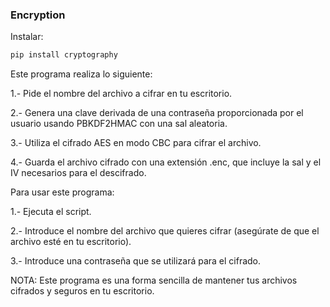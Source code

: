 ### Encryption

Instalar:

```sh
pip install cryptography
```

Este programa realiza lo siguiente:

1.- Pide el nombre del archivo a cifrar en tu escritorio.

2.- Genera una clave derivada de una contraseña proporcionada por el usuario usando PBKDF2HMAC con una sal aleatoria.

3.- Utiliza el cifrado AES en modo CBC para cifrar el archivo.

4.- Guarda el archivo cifrado con una extensión .enc, que incluye la sal y el IV necesarios para el descifrado.


Para usar este programa:

1.- Ejecuta el script.

2.- Introduce el nombre del archivo que quieres cifrar (asegúrate de que el archivo esté en tu escritorio).

3.- Introduce una contraseña que se utilizará para el cifrado.

NOTA: Este programa es una forma sencilla de mantener tus archivos cifrados y seguros en tu escritorio.
